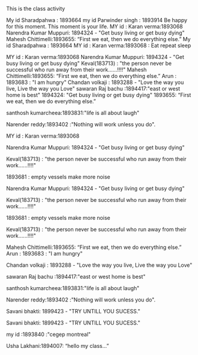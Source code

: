 This is the class activity

My id Sharadpahwa : 1893664
my id Parwinder singh  : 1893914 Be happy for this moment. This moment is your life.
MY id : Karan verma:1893068
Narendra Kumar Muppuri: 1894324 - "Get busy living or get busy dying"
Mahesh Chittimelli:1893655: “First we eat, then we do everything else.”
My id Sharadpahwa : 1893664
MY id : Karan verma:1893068 : Eat repeat sleep

MY id : Karan verma:1893068
Narendra Kumar Muppuri: 1894324 - "Get busy living or get busy dying"
Keval(183713) : "the person never be successful who run away from their work......!!!!"
Mahesh Chittimelli:1893655: “First we eat, then we do everything else.”
Arun : 1893683 : "I am hungry"
Chandan volkaji : 1893288 - "Love the way you live, Live the way you Love"
sawaran Raj bachu :1894417:"east or west home is best"
1894324: "Get busy living or get busy dying"
1893655: “First we eat, then we do everything else.”




santhosh kumarcheea:1893831:"life is all about laugh"




Narender reddy:1893402 :"Nothing will work unless you do".

MY id : Karan verma:1893068


Narendra Kumar Muppuri: 1894324 - "Get busy living or get busy dying"




Keval(183713) : "the person never be successful who run away from their work......!!!!"

1893681 : empty vessels make more noise



Narendra Kumar Muppuri: 1894324 - "Get busy living or get busy dying"




Keval(183713) : "the person never be successful who run away from their work......!!!!"

1893681 : empty vessels make more noise





Keval(183713) : "the person never be successful who run away from their work......!!!!"





Mahesh Chittimelli:1893655: “First we eat, then we do everything else.”
Arun : 1893683 : "I am hungry"


Chandan volkaji : 1893288 - "Love the way you live, Live the way you Love"






sawaran Raj bachu :1894417:"east or west home is best"



santhosh kumarcheea:1893831:"life is all about laugh"




Narender reddy:1893402 :"Nothing will work unless you do".





Savani bhakti: 1899423 - "TRY UNTILL YOU SUCESS."






Savani bhakti: 1899423 - "TRY UNTILL YOU SUCESS."



my id :1893840 :"cegep montreal"



Usha Lakhani:1894007: “hello my class...”



